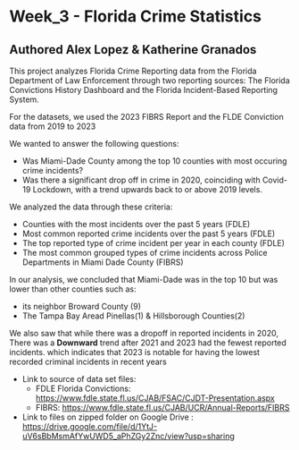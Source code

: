 # Week_3 - Florida Crime Statistics
## Authored Alex Lopez & Katherine Granados
This project analyzes Florida Crime Reporting data from the Florida Department of Law Enforcement 
through two reporting sources: The Florida Convictions History Dashboard and 
the Florida Incident-Based Reporting System. 

For the datasets, we used the 2023 FIBRS Report and the FLDE Conviction data from 
2019 to 2023

We wanted to answer the following questions: 
- Was Miami-Dade County among the top 10 counties with most occuring crime incidents?
- Was there a significant drop off in crime in 2020, coinciding with Covid-19 Lockdown,
  with a trend upwards back to or above 2019 levels.
  
We analyzed the data through these criteria:
- Counties with the most incidents over the past 5 years (FDLE)
- Most common reported crime incidents over the past 5 years (FDLE) 
- The top reported type of crime incident per year in each county (FDLE)
- The most common grouped types of crime incidents across Police Departments 
  in Miami Dade County (FIBRS)

In our analysis, we concluded that Miami-Dade was in the top 10 but was lower 
than other counties such as:
- its neighbor Broward County (9)
- The Tampa Bay Aread Pinellas(1) & Hillsborough Counties(2)

We also saw that while there was a dropoff in reported incidents in 2020, 
There was a **Downward** trend after 2021 and 2023 had the fewest reported incidents.
which indicates that 2023 is notable for having the lowest recorded criminal incidents 
in recent years 
 
- Link to source of data set files: 
	- FDLE Florida Convictions: https://www.fdle.state.fl.us/CJAB/FSAC/CJDT-Presentation.aspx
	- FIBRS: https://www.fdle.state.fl.us/CJAB/UCR/Annual-Reports/FIBRS
- Link to files on zipped folder on Google Drive : https://drive.google.com/file/d/1YtJ-uV6sBbMsmAfYwUWD5_aPhZGy2Znc/view?usp=sharing
